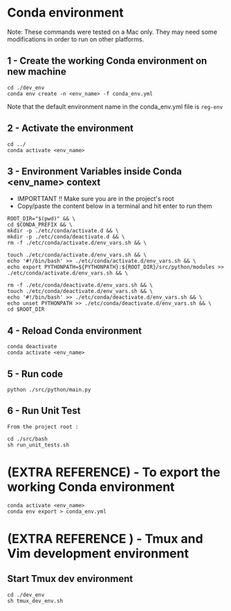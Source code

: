 
# Conda environment
Note: These commands were tested on a Mac only. They may need some modifications in order to run on other platforms.


## 1 - Create the working Conda environment on new machine
~~~
cd ./dev_env
conda env create -n <env_name> -f conda_env.yml
~~~
Note that the default environment name in the conda_env.yml file is ```reg-env```


## 2 -  Activate the environment
~~~
cd ../
conda activate <env_name>
~~~


## 3 - Environment Variables inside Conda <env_name> context

- IMPORTTANT !! Make sure you are in the project's root
- Copy/paste the content below in a terminal and hit enter to run them

~~~
ROOT_DIR="$(pwd)" && \
cd $CONDA_PREFIX && \
mkdir -p ./etc/conda/activate.d && \
mkdir -p ./etc/conda/deactivate.d && \
rm -f ./etc/conda/activate.d/env_vars.sh && \

touch ./etc/conda/activate.d/env_vars.sh && \
echo '#!/bin/bash' >> ./etc/conda/activate.d/env_vars.sh && \
echo export PYTHONPATH=${PYTHONPATH}:${ROOT_DIR}/src/python/modules >> ./etc/conda/activate.d/env_vars.sh && \

rm -f ./etc/conda/deactivate.d/env_vars.sh && \
touch ./etc/conda/deactivate.d/env_vars.sh && \
echo '#!/bin/bash' >> ./etc/conda/deactivate.d/env_vars.sh && \
echo unset PYTHONPATH >> ./etc/conda/deactivate.d/env_vars.sh && \
cd $ROOT_DIR
~~~

## 4 - Reload Conda environment
~~~
conda deactivate
conda activate <env_name>
~~~


## 5 - Run code
~~~
python ./src/python/main.py
~~~


## 6 - Run Unit Test
~~~
From the project root :

cd ./src/bash
sh run_unit_tests.sh
~~~



# (EXTRA REFERENCE) - To export the working Conda environment
~~~
conda activate <env_name>
conda env export > conda_env.yml
~~~


# (EXTRA REFERENCE ) - Tmux and Vim development environment

## Start Tmux dev environment
~~~
cd ./dev_env
sh tmux_dev_env.sh
~~~

